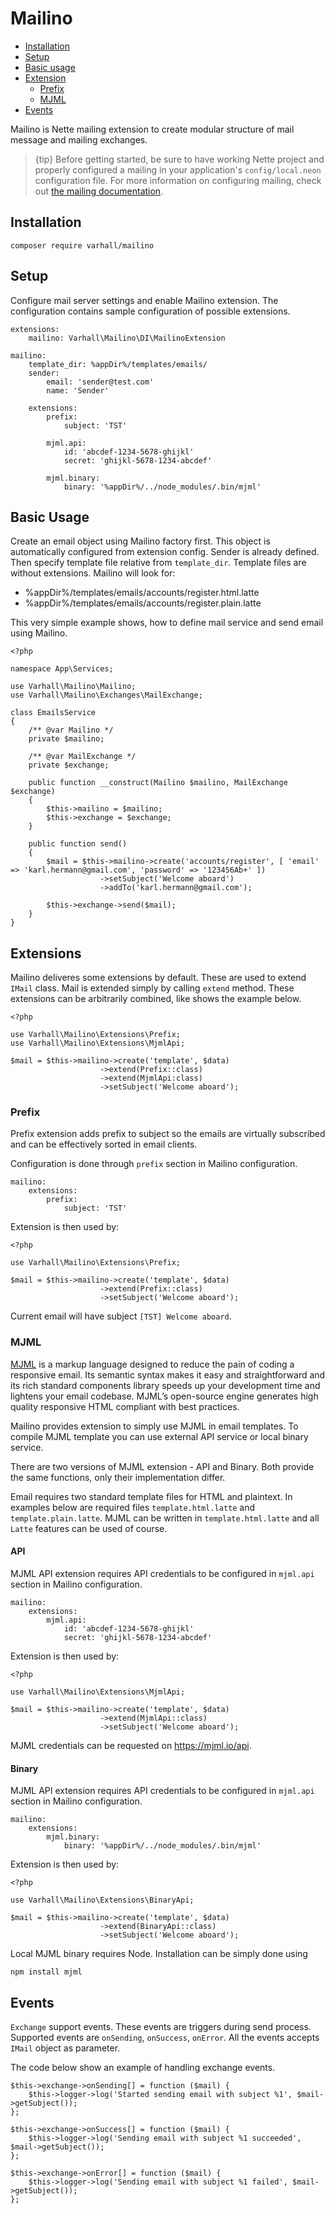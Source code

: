 # Mailino

- [Installation](#model-definition)
- [Setup](#setup)
- [Basic usage](#basic-usage)
- [Extension](#extensions)
  - [Prefix](#prefix)
  - [MJML](#mjml)
- [Events](#events)

Mailino is Nette mailing extension to create modular structure of mail message and mailing exchanges.

> {tip} Before getting started, be sure to have working Nette project and properly configured a mailing in your application's `config/local.neon` configuration file. For more information on configuring mailing, check out [the mailing documentation](https://doc.nette.org/en/3.1/mailing).

<a name="installation"></a>
## Installation

    composer require varhall/mailino

<a name="setup"></a>
## Setup

Configure mail server settings and enable Mailino extension. The configuration contains sample configuration of possible extensions.

    extensions:
	    mailino: Varhall\Mailino\DI\MailinoExtension

    mailino:
        template_dir: %appDir%/templates/emails/
        sender:
            email: 'sender@test.com'
            name: 'Sender'

        extensions:
            prefix:
                subject: 'TST'
    
            mjml.api:
                id: 'abcdef-1234-5678-ghijkl'
                secret: 'ghijkl-5678-1234-abcdef'
    
            mjml.binary:
                binary: '%appDir%/../node_modules/.bin/mjml'

<a name="basic-usage"></a>
## Basic Usage
Create an email object using Mailino factory first. This object is automatically configured from extension config. Sender is already defined. Then specify template file relative from `template_dir`. Template files are without extensions. Mailino will look for:

- %appDir%/templates/emails/accounts/register.html.latte
- %appDir%/templates/emails/accounts/register.plain.latte

This very simple example shows, how to define mail service and send email using Mailino.

    <?php

    namespace App\Services;

    use Varhall\Mailino\Mailino;
    use Varhall\Mailino\Exchanges\MailExchange;

    class EmailsService
    {
        /** @var Mailino */
        private $mailino;

        /** @var MailExchange */
        private $exchange;

        public function __construct(Mailino $mailino, MailExchange $exchange)
        {
            $this->mailino = $mailino;
            $this->exchange = $exchange;
        }

        public function send()
        {
            $mail = $this->mailino->create('accounts/register', [ 'email' => 'karl.hermann@gmail.com', 'password' => '123456Ab+' ])
                        ->setSubject('Welcome aboard')
                        ->addTo('karl.hermann@gmail.com');

            $this->exchange->send($mail);
        }
    }

<a name="extensions"></a>
## Extensions

Mailino deliveres some extensions by default. These are used to extend `IMail` class. Mail is extended simply by calling `extend` method. These extensions can be arbitrarily combined, like shows the example below.

    <?php

    use Varhall\Mailino\Extensions\Prefix;
    use Varhall\Mailino\Extensions\MjmlApi;

    $mail = $this->mailino->create('template', $data)
                        ->extend(Prefix::class)
                        ->extend(MjmlApi:class)
                        ->setSubject('Welcome aboard');        

<a name="prefix"></a>
### Prefix

Prefix extension adds prefix to subject so the emails are virtually subscribed and can be effectively sorted in email clients.

Configuration is done through `prefix` section in Mailino configuration.

    mailino:
        extensions:
            prefix:
                subject: 'TST'

Extension is then used by:

    <?php
    
    use Varhall\Mailino\Extensions\Prefix;

    $mail = $this->mailino->create('template', $data)
                        ->extend(Prefix::class)
                        ->setSubject('Welcome aboard');

Current email will have subject `[TST] Welcome aboard`.

<a name="mjml"></a>
### MJML

[MJML](https://mjml.io) is a markup language designed to reduce the pain of coding a responsive email. Its semantic syntax makes it easy and straightforward and its rich standard components library speeds up your development time and lightens your email codebase. MJML’s open-source engine generates high quality responsive HTML compliant with best practices.

Mailino provides extension to simply use MJML in email templates. To compile MJML template you can use external API service or local binary service.

There are two versions of MJML extension - API and Binary. Both provide the same functions, only their implementation differ. 

Email requires two standard template files for HTML and plaintext. In examples below are required files `template.html.latte` and `template.plain.latte`. MJML can be written in `template.html.latte` and all `Latte` features can be used of course.

#### API

MJML API extension requires API credentials to be configured in `mjml.api` section in Mailino configuration.

    mailino:
        extensions:
            mjml.api:
                id: 'abcdef-1234-5678-ghijkl'
                secret: 'ghijkl-5678-1234-abcdef'

Extension is then used by:

    <?php
    
    use Varhall\Mailino\Extensions\MjmlApi;

    $mail = $this->mailino->create('template', $data)
                        ->extend(MjmlApi::class)
                        ->setSubject('Welcome aboard');

MJML credentials can be requested on https://mjml.io/api. 

#### Binary

MJML API extension requires API credentials to be configured in `mjml.api` section in Mailino configuration.

    mailino:
        extensions:
            mjml.binary:
                binary: '%appDir%/../node_modules/.bin/mjml'

Extension is then used by:

    <?php
    
    use Varhall\Mailino\Extensions\BinaryApi;

    $mail = $this->mailino->create('template', $data)
                        ->extend(BinaryApi::class)
                        ->setSubject('Welcome aboard');

Local MJML binary requires Node. Installation can be simply done using

    npm install mjml

<a name="events"></a>
## Events

`Exchange` support events. These events are triggers during send process. Supported events are `onSending`, `onSuccess`, `onError`. All the events accepts `IMail` object as parameter.

The code below show an example of handling exchange events.

    $this->exchange->onSending[] = function ($mail) {
        $this->logger->log('Started sending email with subject %1', $mail->getSubject());
    };

    $this->exchange->onSuccess[] = function ($mail) {
        $this->logger->log('Sending email with subject %1 succeeded', $mail->getSubject());
    };

    $this->exchange->onError[] = function ($mail) {
        $this->logger->log('Sending email with subject %1 failed', $mail->getSubject());
    };
